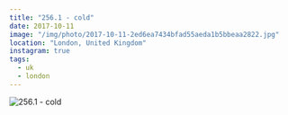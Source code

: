 ```yaml
---
title: "256.1 - cold"
date: 2017-10-11
image: "/img/photo/2017-10-11-2ed6ea7434bfad55aeda1b5bbeaa2822.jpg"
location: "London, United Kingdom"
instagram: true
tags:
  - uk
  - london
---
```


![256.1 - cold](/img/photo/2017-10-11-2ed6ea7434bfad55aeda1b5bbeaa2822.jpg)
